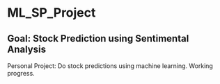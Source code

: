 # ML_SP_Project
## Goal: Stock Prediction using Sentimental Analysis
Personal Project: Do stock predictions using machine learning. Working progress. 
